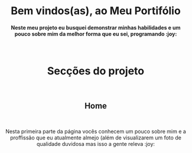 <div align="center">
   <h1>Bem vindos(as), ao Meu Portifólio 
  <h4>Neste meu projeto eu busquei demonstrar minhas habilidades e um pouco sobre mim da melhor forma que eu sei, programando :joy:</h4>
</div>
   
 <br/>
   
<div align="Center">
  <h1>Secções do projeto</h1>
   <br/>
   <h2>Home</h2>
   <br/>
   <p>Nesta primeira parte da página vocês conhecem um pouco sobre mim e a proffissão que eu atualmente almejo (além de visualizarem um foto de qualidade duvidosa mas isso a gente releva :joy:</p>
</div>
